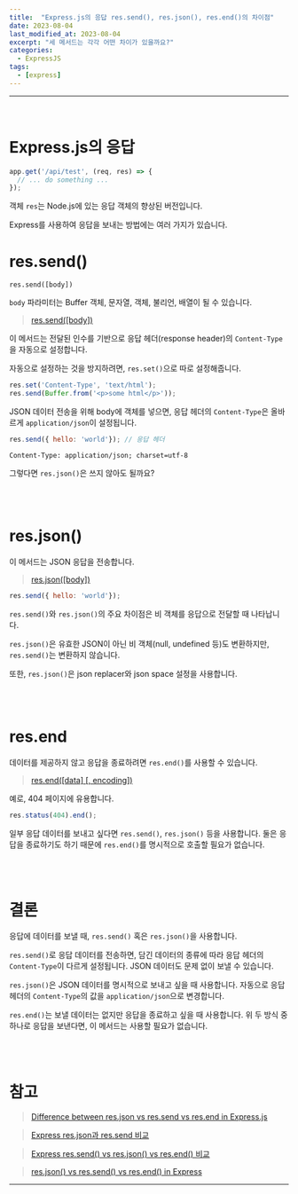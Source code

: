 ```yaml
---
title:  "Express.js의 응답 res.send(), res.json(), res.end()의 차이점"
date: 2023-08-04
last_modified_at: 2023-08-04
excerpt: "세 메서드는 각각 어떤 차이가 있을까요?"
categories:
  - ExpressJS
tags:
  - [express]
---
```


---

<br>

# Express.js의 응답

```javascript
app.get('/api/test', (req, res) => {
  // ... do something ...
});
```

객체 `res`는 Node.js에 있는 응답 객체의 향상된 버전입니다.

Express를 사용하여 응답을 보내는 방법에는 여러 가지가 있습니다.

# res.send()

`res.send([body])`

`body` 파라미터는 Buffer 객체, 문자열, 객체, 불리언, 배열이 될 수 있습니다.

> [res.send([body])](https://expressjs.com/en/4x/api.html#res.send)

이 메서드는 전달된 인수를 기반으로 응답 헤더(response header)의 `Content-Type`을 자동으로 설정합니다.

자동으로 설정하는 것을 방지하려면, `res.set()`으로 따로 설정해줍니다.

```javascript
res.set('Content-Type', 'text/html');
res.send(Buffer.from('<p>some html</p>'));
```

JSON 데이터 전송을 위해 body에 객체를 넣으면, 응답 헤더의 `Content-Type`은 올바르게 `application/json`이 설정됩니다.

```javascript
res.send({ hello: 'world'}); // 응답 헤더
```

```
Content-Type: application/json; charset=utf-8
```

그렇다면 `res.json()`은 쓰지 않아도 될까요?

<br>
<br>

# res.json()

이 메서드는 JSON 응답을 전송합니다.

> [res.json([body])](https://expressjs.com/en/4x/api.html#res.json)

```javascript
res.send({ hello: 'world'});
```

`res.send()`와 `res.json()`의 주요 차이점은 비 객체를 응답으로 전달할 때 나타납니다.

`res.json()`은 유효한 JSON이 아닌 비 객체(null, undefined 등)도 변환하지만, `res.send()`는 변환하지 않습니다.

또한, `res.json()`은 json replacer와 json space 설정을 사용합니다.

<br>
<br>

# res.end

데이터를 제공하지 않고 응답을 종료하려면 `res.end()`를 사용할 수 있습니다.

> [res.end([data] [, encoding])](https://expressjs.com/en/4x/api.html#res.end)

예로, 404 페이지에 유용합니다.

```javascript
res.status(404).end();
```

일부 응답 데이터를 보내고 싶다면 `res.send()`, `res.json()` 등을 사용합니다. 둘은 응답을 종료하기도 하기 때문에 `res.end()`를 명시적으로 호출할 필요가 없습니다.

<br>
<br>

# 결론

응답에 데이터를 보낼 때, `res.send()` 혹은 `res.json()`을 사용합니다.

`res.send()`로 응답 데이터를 전송하면, 담긴 데이터의 종류에 따라 응답 헤더의 `Content-Type`이 다르게 설정됩니다. JSON 데이터도 문제 없이 보낼 수 있습니다.

`res.json()`은 JSON 데이터를 명시적으로 보내고 싶을 때 사용합니다. 자동으로 응답 헤더의 `Content-Type`의 값을 `application/json`으로 변경합니다.

`res.end()`는 보낼 데이터는 없지만 응답을 종료하고 싶을 때 사용합니다. 위 두 방식 중 하나로 응답을 보낸다면, 이 메서드는 사용할 필요가 없습니다.

<br>
<br>

# 참고

> [Difference between res.json vs res.send vs res.end in Express.js](https://medium.com/gist-for-js/use-of-res-json-vs-res-send-vs-res-end-in-express-b50688c0cddf)

> [Express res.json과 res.send 비교](https://haeguri.github.io/2018/12/30/compare-response-json-send-func/)

> [Express res.send() vs res.json() vs res.end() 비교](https://yohanpro.com/posts/nodejs/express-response)

> [res.json() vs res.send() vs res.end() in Express](https://tpiros.dev/blog/res-json-vs-res-send-vs-res-end-in-express/)

---
